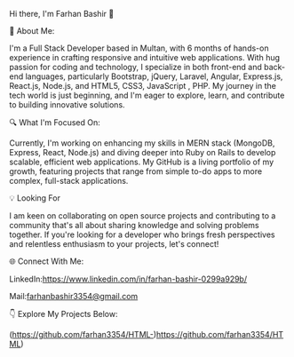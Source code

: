 Hi there, I'm Farhan Bashir 👋

🌟 About Me:

I'm a  Full Stack Developer based in Multan, with 6 months of hands-on experience in crafting responsive and intuitive web applications. With hug passion for coding and technology, I specialize in both front-end and back-end languages, particularly  Bootstrap, jQuery, Laravel, Angular, Express.js, React.js, Node.js, and HTML5, CSS3, JavaScript , PHP. My journey in the tech world is just beginning, and I'm eager to explore, learn, and contribute to building innovative solutions.

🔍 What I'm Focused On:

Currently, I'm working on enhancing my skills in MERN stack (MongoDB, Express, React, Node.js) and diving deeper into Ruby on Rails to develop scalable, efficient web applications. My GitHub is a living portfolio of my growth, featuring projects that range from simple to-do apps to more complex, full-stack applications.

💡 Looking For

I am keen on collaborating on open source projects and contributing to a community that's all about sharing knowledge and solving problems together. If you're looking for a developer who brings fresh perspectives and relentless enthusiasm to your projects, let's connect!

🌐 Connect With Me:

LinkedIn:https://www.linkedin.com/in/farhan-bashir-0299a929b/

Mail:farhanbashir3354@gmail.com

👇 Explore My Projects Below:

(https://github.com/farhan3354/HTML-)https://github.com/farhan3354/HTML)
